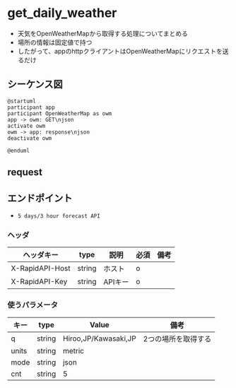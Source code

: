 # get_daily_weather

- 天気をOpenWeatherMapから取得する処理についてまとめる
- 場所の情報は固定値で持つ
- したがって、appのhttpクライアントはOpenWeatherMapにリクエストを送るだけ

## シーケンス図

```plantuml
@startuml
participant app
participant OpenWeatherMap as owm
app -> owm: GET\njson
activate owm
owm -> app: response\njson
deactivate owm

@enduml
```

## request

## エンドポイント

- `5 days/3 hour forecast API`

### ヘッダ

|ヘッダキー|type|説明|必須|備考|
|----|----|----|----|----|
|X-RapidAPI-Host|string|ホスト|o||
|X-RapidAPI-Key|string|APIキー|o||

### 使うパラメータ

|キー|type|Value|備考|
|----|----|----|----|
|q|string|Hiroo,JP/Kawasaki,JP|2つの場所を取得する|
|units|string|metric||
|mode|string|json||
|cnt|string|5||
